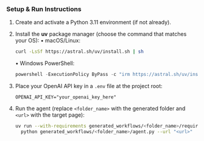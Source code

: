 ### Setup & Run Instructions

1. Create and activate a Python 3.11 environment (if not already).

2. Install the **uv** package manager (choose the command that matches your OS):
   • macOS/Linux:
   ```bash
   curl -LsSf https://astral.sh/uv/install.sh | sh
   ```
   • Windows PowerShell:
   ```powershell
   powershell -ExecutionPolicy ByPass -c "irm https://astral.sh/uv/install.ps1 | iex"
   ```

3. Place your OpenAI API key in a `.env` file at the project root:
   ```env
   OPENAI_API_KEY="your_openai_key_here"
   ```

4. Run the agent (replace `<folder_name>` with the generated folder and `<url>` with the target page):
   ```bash
   uv run --with-requirements generated_workflows/<folder_name>/requirements.txt --python 3.11 \
     python generated_workflows/<folder_name>/agent.py --url "<url>"
   ```